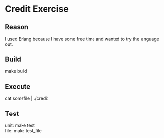 Credit Exercise
=

Reason
-

I used Erlang because I have some free time and wanted to try the language out.

Build
-

make build

Execute
-

cat somefile | ./credit

Test
-

unit: make test  
file: make test_file
